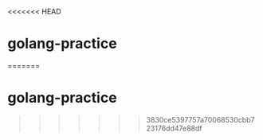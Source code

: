 <<<<<<< HEAD
# golang-practice
=======
# golang-practice
>>>>>>> 3830ce5397757a70068530cbb723176dd47e88df
